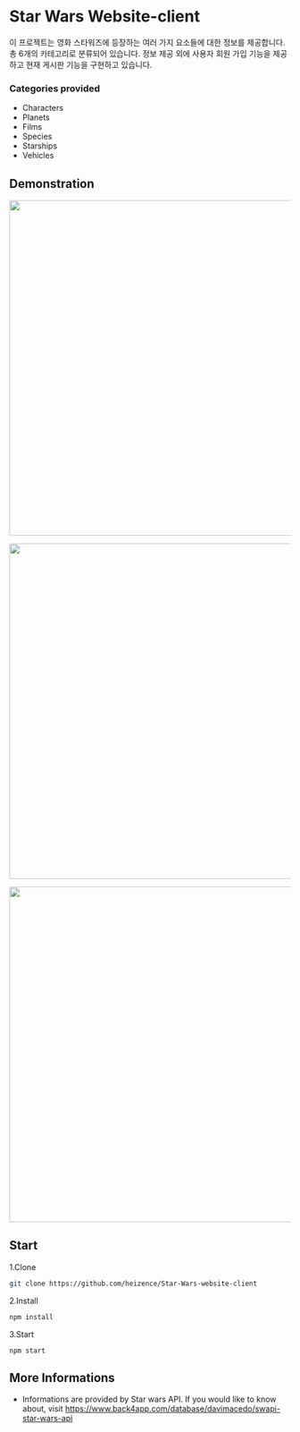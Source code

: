 # Star Wars Website-client

이 프로젝트는 영화 스타워즈에 등장하는 여러 가지 요소들에 대한 정보를 제공합니다. 총 6개의 카테고리로 분류되어 있습니다. 정보 제공 외에 사용자 회원 가입 기능을 제공하고 현재 게시판 기능을 구현하고 있습니다.

### Categories provided
+ Characters
+ Planets
+ Films
+ Species
+ Starships
+ Vehicles

## Demonstration
<img src="https://user-images.githubusercontent.com/47074893/80310627-ae1cc300-8816-11ea-8569-918abe18face.png" width="600px" height="auto" alt=""></img><br/>

<img src="https://user-images.githubusercontent.com/47074893/80310626-abba6900-8816-11ea-9ef5-a781c79da67f.png" width="600px" height="auto" alt=""></img><br/>

<img src="https://user-images.githubusercontent.com/47074893/80310629-afe68680-8816-11ea-8160-4f7f33b18df7.png" width="600px" height="auto" alt=""></img><br/>

## Start

1.Clone

```bash
git clone https://github.com/heizence/Star-Wars-website-client
```

2.Install 

```bash
npm install
```

3.Start

```
npm start
```

## More Informations
+ Informations are provided by Star wars API. If you would like to know about, visit https://www.back4app.com/database/davimacedo/swapi-star-wars-api
